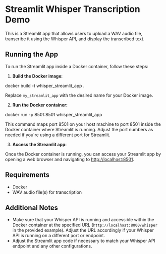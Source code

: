 # Streamlit Whisper Transcription Demo

This is a Streamlit app that allows users to upload a WAV audio file, transcribe it using the Whisper API, and display the transcribed text.

## Running the App

To run the Streamlit app inside a Docker container, follow these steps:

1. **Build the Docker image**:

docker build -t whisper_streamlit_app .


Replace `my_streamlit_app` with the desired name for your Docker image.

2. **Run the Docker container**:

docker run -p 8501:8501 whisper_streamlit_app


This command maps port 8501 on your host machine to port 8501 inside the Docker container where Streamlit is running. Adjust the port numbers as needed if you're using a different port for Streamlit.

3. **Access the Streamlit app**:

Once the Docker container is running, you can access your Streamlit app by opening a web browser and navigating to [http://localhost:8501](http://localhost:8501).

## Requirements

- Docker
- WAV audio file(s) for transcription

## Additional Notes

- Make sure that your Whisper API is running and accessible within the Docker container at the specified URL (`http://localhost:8000/whisper` in the provided example). Adjust the URL accordingly if your Whisper API is running on a different port or endpoint.
- Adjust the Streamlit app code if necessary to match your Whisper API endpoint and any other configurations.

